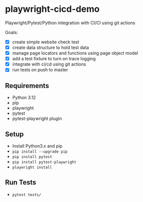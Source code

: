# playwright-cicd-demo
Playwright/Pytest/Python integration with CI/CI using git actions

Goals:
- [x] create simple website check test
- [x] create data structure to hold test data
- [x] manage page locators and functions using page object model
- [x] add a test fixture to turn on trace logging
- [x] integrate with ci/cd using git actions
- [x] run tests on push to master

## Requirements 
- Python 3.12
- pip
- playwright
- pytest
- pytest-playwright plugin

## Setup
- Install Python3.x and pip 
- `pip install --upgrade pip`
- `pip install pytest`
- `pip install pytest-playwright`
- `playwright install`

## Run Tests
- `pytest tests/`


